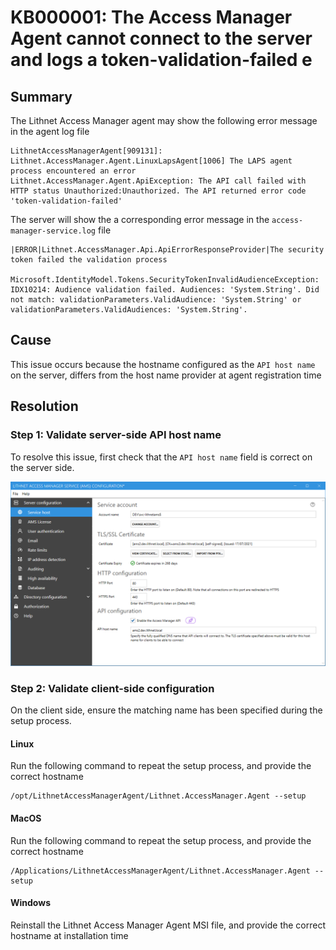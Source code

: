 # KB000001: The Access Manager Agent cannot connect to the server and logs a token-validation-failed e

## Summary

The Lithnet Access Manager agent may show the following error message in the agent log file

```
LithnetAccessManagerAgent[909131]: Lithnet.AccessManager.Agent.LinuxLapsAgent[1006] The LAPS agent process encountered an error
Lithnet.AccessManager.Agent.ApiException: The API call failed with HTTP status Unauthorized:Unauthorized. The API returned error code 'token-validation-failed'
```

The server will show the a corresponding error message in the `access-manager-service.log` file

```
|ERROR|Lithnet.AccessManager.Api.ApiErrorResponseProvider|The security token failed the validation process

Microsoft.IdentityModel.Tokens.SecurityTokenInvalidAudienceException: IDX10214: Audience validation failed. Audiences: 'System.String'. Did not match: validationParameters.ValidAudience: 'System.String' or validationParameters.ValidAudiences: 'System.String'.
```

## Cause

This issue occurs because the hostname configured as the `API host name` on the server, differs from the host name provider at agent registration time

## Resolution

### Step 1: Validate server-side API host name

To resolve this issue, first check that the `API host name` field is correct on the server side.

![](../../docs/images/ui-page-service-host.png)

### Step 2: Validate client-side configuration

On the client side, ensure the matching name has been specified during the setup process.

#### Linux

Run the following command to repeat the setup process, and provide the correct hostname

```shell
/opt/LithnetAccessManagerAgent/Lithnet.AccessManager.Agent --setup
```

#### MacOS

Run the following command to repeat the setup process, and provide the correct hostname

```shell
/Applications/LithnetAccessManagerAgent/Lithnet.AccessManager.Agent --setup
```

#### Windows

Reinstall the Lithnet Access Manager Agent MSI file, and provide the correct hostname at installation time

